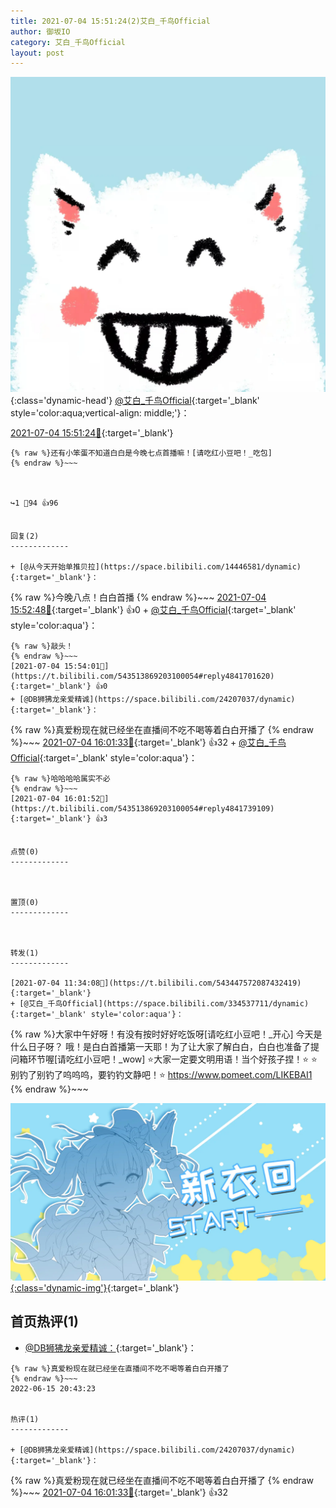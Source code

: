 ```yaml
---
title: 2021-07-04 15:51:24(2)艾白_千鸟Official
author: 御坂IO
category: 艾白_千鸟Official
layout: post
---
```


![img](/images/9ae8b9445fd0665cc014d9080156a45271be73c6.jpg){:class='dynamic-head'}
[@艾白_千鸟Official](https://space.bilibili.com/334537711/dynamic){:target='_blank' style='color:aqua;vertical-align: middle;'}：

[2021-07-04 15:51:24🔗](https://t.bilibili.com/543513869203100054){:target='_blank'}

~~~
{% raw %}还有小笨蛋不知道白白是今晚七点首播嘛！[请吃红小豆吧！_吃包]
{% endraw %}~~~



↪️1 💬94 👍96


回复(2)
-------------

+ [@从今天开始单推贝拉](https://space.bilibili.com/14446581/dynamic){:target='_blank'}：
~~~
{% raw %}今晚八点！白白首播
{% endraw %}~~~
[2021-07-04 15:52:48🔗](https://t.bilibili.com/543513869203100054#reply4841696797){:target='_blank'} 👍0
    + [@艾白_千鸟Official](https://space.bilibili.com/334537711/dynamic){:target='_blank' style='color:aqua'}：
~~~
{% raw %}敲头！
{% endraw %}~~~
[2021-07-04 15:54:01🔗](https://t.bilibili.com/543513869203100054#reply4841701620){:target='_blank'} 👍0
+ [@DB狮狒龙亲爱精诚](https://space.bilibili.com/24207037/dynamic){:target='_blank'}：
~~~
{% raw %}真爱粉现在就已经坐在直播间不吃不喝等着白白开播了
{% endraw %}~~~
[2021-07-04 16:01:33🔗](https://t.bilibili.com/543513869203100054#reply4841733944){:target='_blank'} 👍32
    + [@艾白_千鸟Official](https://space.bilibili.com/334537711/dynamic){:target='_blank' style='color:aqua'}：
~~~
{% raw %}哈哈哈哈属实不必
{% endraw %}~~~
[2021-07-04 16:01:52🔗](https://t.bilibili.com/543513869203100054#reply4841739109){:target='_blank'} 👍3


点赞(0)
-------------



置顶(0)
-------------



转发(1)
-------------

[2021-07-04 11:34:08🔗](https://t.bilibili.com/543447572087432419){:target='_blank'}
+ [@艾白_千鸟Official](https://space.bilibili.com/334537711/dynamic){:target='_blank' style='color:aqua'}：
~~~
{% raw %}大家中午好呀！有没有按时好好吃饭呀[请吃红小豆吧！_开心]
今天是什么日子呀？
哦！是白白首播第一天耶！为了让大家了解白白，白白也准备了提问箱环节喔[请吃红小豆吧！_wow]
⭐️大家一定要文明用语！当个好孩子捏！⭐️
⭐️别钓了别钓了呜呜呜，要钓钓文静吧！⭐️
https://www.pomeet.com/LIKEBAI1 
{% endraw %}~~~


[![img](/images/2db26c9f82799ca57156c11867bc89ed9a571018.jpg){:class='dynamic-img'}](/images/2db26c9f82799ca57156c11867bc89ed9a571018.jpg){:target='_blank'}




首页热评(1)
-------------

+ [@DB狮狒龙亲爱精诚：](https://space.bilibili.com/24207037/dynamic){:target='_blank'}：
~~~
{% raw %}真爱粉现在就已经坐在直播间不吃不喝等着白白开播了
{% endraw %}~~~
2022-06-15 20:43:23


热评(1)
-------------

+ [@DB狮狒龙亲爱精诚](https://space.bilibili.com/24207037/dynamic){:target='_blank'}：
~~~
{% raw %}真爱粉现在就已经坐在直播间不吃不喝等着白白开播了
{% endraw %}~~~
[2021-07-04 16:01:33🔗](https://t.bilibili.com/543513869203100054#reply4841733944){:target='_blank'} 👍32


